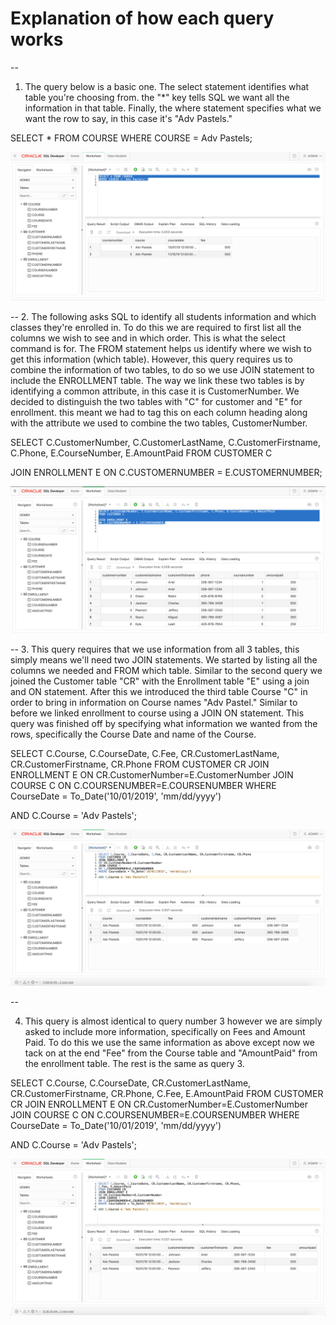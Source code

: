 # Explanation of how each query works
--
1. The query below is a basic one. The select statement identifies what table you're choosing from.
the "*" key tells SQL we want all the information in that table. Finally, the where statement specifies
what we want the row to say, in this case it's "Adv Pastels."

SELECT * FROM COURSE
WHERE COURSE = Adv Pastels;

![](https://github.com/GiovanniMontero/GM-RD/blob/EX07/Query1.png)





--
2. The following asks SQL to identify all students information and which classes they're enrolled in.
To do this we are required to first list all the columns we wish to see and in which order. This is what 
the select command is for. The FROM statement helps us identify where we wish to get this information 
(which table). However, this query requires us to combine the information of two tables, to do so we use 
JOIN statement to include the ENROLLMENT table. The way we link these two tables is by identifying a 
common attribute, in this case it is CustomerNumber. We decided to distinguish the two tables with "C" for 
customer and "E" for enrollment. this meant we had to tag this on each column heading along with the attribute
we used to combine the two tables, CustomerNumber.

SELECT C.CustomerNumber, C.CustomerLastName, C.CustomerFirstname, C.Phone, E.CourseNumber, E.AmountPaid
FROM CUSTOMER C

JOIN ENROLLMENT E
ON C.CUSTOMERNUMBER = E.CUSTOMERNUMBER;


![](https://github.com/GiovanniMontero/GM-RD/blob/EX07/Query2.png)

--
3. This query requires that we use information from all 3 tables, this simply means we'll need two 
JOIN statements. We started by listing all the columns we needed and FROM which table. Similar to the 
second query we joined the Customer table "CR" with the Enrollment table "E" using a join and ON
statement. After this we introduced the third table Course "C" in order to bring in information 
on Course names "Adv Pastel." Similar to before we linked enrollment to course using a JOIN ON statement.
This query was finished off by specifying what information we wanted from the rows, specifically
the Course Date and name of the Course.

SELECT C.Course, C.CourseDate, C.Fee, CR.CustomerLastName, CR.CustomerFirstname, CR.Phone
FROM CUSTOMER CR
JOIN ENROLLMENT E
ON CR.CustomerNumber=E.CustomerNumber
JOIN COURSE C
ON C.COURSENUMBER=E.COURSENUMBER
WHERE CourseDate = To_Date('10/01/2019', 'mm/dd/yyyy')

AND C.Course = 'Adv Pastels';

![](https://github.com/GiovanniMontero/GM-RD/blob/EX07/Query3.png)

--

4. This query is almost identical to query number 3 however we are simply asked to include more information,
specifically on Fees and Amount Paid. To do this we use the same information as above except now we tack on at 
the end "Fee" from the Course table and "AmountPaid" from the enrollment table. The rest is the same as query 3.


SELECT C.Course, C.CourseDate, CR.CustomerLastName, CR.CustomerFirstname, CR.Phone, 
C.Fee, E.AmountPaid
FROM CUSTOMER CR
JOIN ENROLLMENT E
ON CR.CustomerNumber=E.CustomerNumber
JOIN COURSE C
ON C.COURSENUMBER=E.COURSENUMBER
WHERE CourseDate = To_Date('10/01/2019', 'mm/dd/yyyy')

AND C.Course = 'Adv Pastels';

![](https://github.com/GiovanniMontero/GM-RD/blob/EX07/Query4.png)








